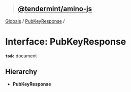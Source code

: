 > ## [@tendermint/amino-js](../README.md)

[Globals](../README.md) / [PubKeyResponse](pubkeyresponse.md) /

# Interface: PubKeyResponse

**`todo`** document

## Hierarchy

* **PubKeyResponse**